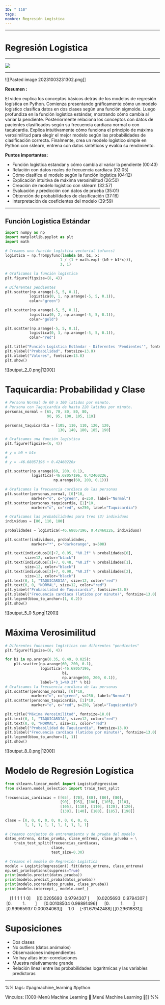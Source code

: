 ```yaml
---
ID: " 110"
tags: 
nombre: Regresión Logística
---
```

___
# Regresión Logística
___
![](https://www.youtube.com/watch?v=Z-bFsyiQxb0&ab_channel=C%C3%B3digoM%C3%A1quina)

___

![[Pasted image 20231003231302.png]]

**Resumen :**

El video explica los conceptos básicos detrás de los modelos de regresión logística en Python. Comienza presentando gráficamente cómo un modelo logístico clasifica datos en dos clases según una función sigmoide. Luego profundiza en la función logística estándar, mostrando cómo cambia al variar la pendiente. Posteriormente relaciona los conceptos con datos de pacientes clasificados según su frecuencia cardíaca normal o con taquicardia. Explica intuitivamente cómo funciona el principio de máxima verosimilitud para elegir el mejor modelo según las probabilidades de clasificación correcta. Finalmente, crea un modelo logístico simple en Python con sklearn, entrena con datos sintéticos y evalúa su rendimiento.

**Puntos importantes:**

- Función logística estandar y cómo cambia al variar la pendiente (00:43)
- Relación con datos reales de frecuencia cardíaca (02:05) 
- Cómo clasifica el modelo según la función logística (04:12)
- Explicación intuitiva de máxima verosimilitud (26:50)
- Creación de modelo logístico con sklearn (32:57)
- Evaluación y predicción con datos de prueba (35:01)
- Obtención de probabilidades de clasificación (37:16)
- Interpretación de coeficientes del modelo (39:59)

___


## Función Logística Estándar
  

```python
import numpy as np
import matplotlib.pyplot as plt
import math
  
# Creamos una función logística vectorial (ufuncs)
logistica = np.frompyfunc(lambda b0, b1, x:
                         1 / (1 + math.exp(-(b0 + b1*x))),
                         3, 1)
  
# Graficamos la función logística
plt.figure(figsize=(8, 4))
  
# Diferentes pendientes
plt.scatter(np.arange(-5, 5, 0.1),
           logistica(0, 1, np.arange(-5, 5, 0.1)),
           color="green")
  
plt.scatter(np.arange(-5, 5, 0.1),
           logistica(0, 2, np.arange(-5, 5, 0.1)),
           color="gold")
  
plt.scatter(np.arange(-5, 5, 0.1),
           logistica(0, 3, np.arange(-5, 5, 0.1)),
           color="red")
  
plt.title("Función Logística Estándar - Diferentes 'Pendientes'", fontsize=14.0)
plt.ylabel("Probabilidad", fontsize=13.0)
plt.xlabel("Valores", fontsize=13.0)
plt.show()
```

  
  ![[output_2_0.png|1200]]

  

# Taquicardia: Probabilidad y Clase

```python
# Persona Normal de 60 a 100 latidos por minuto.
# Persona con Taquicardia de hasta 220 latidos por minuto.
personas_normal = [65, 70, 80, 80, 80,
                   90, 95, 100, 105, 110]
  
personas_taquicardia = [105, 110, 110, 120, 120,
                        130, 140, 180, 185, 190]
  
# Graficamos una función logística
plt.figure(figsize=(6, 4))
  
# y = b0 + b1x    
#
# y = -46.68057196 + 0.42460226x
  
plt.scatter(np.arange(60, 200, 0.1),
            logistica(-46.68057196, 0.42460226,
                      np.arange(60, 200, 0.1)))  
  
# Graficamos la frecuencia cardíaca de las personas
plt.scatter(personas_normal, [0]*10,
            marker="o", c="green", s=250, label="Normal")    
plt.scatter(personas_taquicardia, [1]*10,
            marker="o", c="red", s=250, label="Taquicardia")    
  
# Graficamos las probabilidades para tres (3) individuos
individuos = [80, 110, 180]
  
probalidades = logistica(-46.68057196, 0.42460226, individuos)
  
plt.scatter(individuos, probalidades,
            marker="*", c="darkorange", s=500)
  
plt.text(individuos[0]+7, 0.05, "%0.2f" % probalidades[0],
         size=12, color="black")
plt.text(individuos[1]+7, 0.48, "%0.2f" % probalidades[1],
         size=12, color="black")
plt.text(individuos[2]+7, 0.90, "%0.2f" % probalidades[2],
         size=12, color="black")
plt.text(0, 1, "TAQUICARDIA", size=12, color="red")
plt.text(0, 0, "NORMAL", size=12, color="red")
plt.ylabel("Probabilidad de Taquicardia", fontsize=13.0)
plt.xlabel("Frecuencia cardíaca (latidos por minuto)", fontsize=13.0)
plt.legend(bbox_to_anchor=(1, 0.2))
plt.show()
```

  
  ![[output_5_0 5.png|1200]]




# Máxima Verosimilitud


```python
# Diferentes funciones logísticas con diferentes "pendientes"
plt.figure(figsize=(6, 4))
  
for b1 in np.arange(0.35, 0.49, 0.025):
    plt.scatter(np.arange(60, 200, 0.1),
                logistica(-46.68057196,
                          b1,
                          np.arange(60, 200, 0.1)),
                label="b_1=%0.2f" % b1)  
# Graficamos la frecuencia cardíaca de las personas
plt.scatter(personas_normal, [0]*10,
            marker="o", c="green", s=250, label="Normal")    
plt.scatter(personas_taquicardia, [1]*10,
            marker="o", c="red", s=250, label="Taquicardia")    
  
plt.title("Máxima Verosimilitud", fontsize=18.0)
plt.text(0, 1, "TAQUICARDIA", size=12, color="red")
plt.text(0, 0, "NORMAL", size=12, color="red")
plt.ylabel("Probabilidad de Taquicardia", fontsize=13.0)
plt.xlabel("Frecuencia cardíaca (latidos por minuto)", fontsize=13.0)
plt.legend(bbox_to_anchor=(1, 1))
plt.show()
```

  ![[output_8_0.png|1200]]

# Modelo de Regresión Logística


```python
from sklearn.linear_model import LogisticRegression
from sklearn.model_selection import train_test_split
  
frecuencias_cardiacas = [[65], [70], [80], [80], [80],
                         [90], [95], [100], [105], [110],
                         [105], [110], [110], [120], [120],
                         [130], [140], [180], [185], [190]]
  
clase = [0, 0, 0, 0, 0, 0, 0, 0, 0, 0,
         1, 1, 1, 1, 1, 1, 1, 1, 1, 1]
  
# Creamos conjuntos de entrenamiento y de prueba del modelo
datos_entrena, datos_prueba, clase_entrena, clase_prueba = \
    train_test_split(frecuencias_cardiacas,
                     clase,
                     test_size=0.30)
  
# Creamos el modelo de Regresión Logística
modelo = LogisticRegression().fit(datos_entrena, clase_entrena)
np.set_printoptions(suppress=True)
print(modelo.predict(datos_prueba))
print(modelo.predict_proba(datos_prueba))
print(modelo.score(datos_prueba, clase_prueba))
print(modelo.intercept_, modelo.coef_)
```

    [1 1 1 1 1 0]
    [[0.0205693  0.9794307 ]
     [0.0205693  0.9794307 ]
     [0.         1.        ]
     [0.00108504 0.99891496]
     [0.         1.        ]
     [0.99965937 0.00034063]]
    1.0
    [-31.67942488] [[0.29618831]]

  

# Suposiciones

<ul>

<li>Dos clases</li>

<li>No outliers (datos anómalos)</li>

<li>Observaciones independientes</li>

<li>No hay altas inter-correlaciones</li>

<li>Muestra relativamente grande</li>

<li>Relación lineal entre las probabilidades logarítmicas y las variables predictoras</li>

</ul>



___

%%
tags: #pagmachine_learning #python   

Vínculos: [[000-Menú Machine Learning 📃|Menú Machine Learning 📃]] 
%%